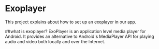 # Exoplayer
This project explains about how to set up an exoplayer in our app.


##what is exoplayer?
ExoPlayer is an application level media player for Android. It provides an alternative to Android's MediaPlayer API for playing audio and video both locally and over the Internet.





